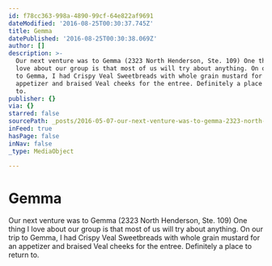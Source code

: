 ```yaml
---
id: f78cc363-998a-4890-99cf-64e822af9691
dateModified: '2016-08-25T00:30:37.745Z'
title: Gemma
datePublished: '2016-08-25T00:30:38.069Z'
author: []
description: >-
  Our next venture was to Gemma (2323 North Henderson, Ste. 109) One thing I
  love about our group is that most of us will try about anything. On our trip
  to Gemma, I had Crispy Veal Sweetbreads with whole grain mustard for an
  appetizer and braised Veal cheeks for the entree. Definitely a place to return
  to.
publisher: {}
via: {}
starred: false
sourcePath: _posts/2016-05-07-our-next-venture-was-to-gemma-2323-north-henderson-ste-10.md
inFeed: true
hasPage: false
inNav: false
_type: MediaObject

---
```

# Gemma

Our next venture was to Gemma (2323 North Henderson, Ste. 109) One thing I love about our group is that most of us will try about anything. On our trip to Gemma, I had Crispy Veal Sweetbreads with whole grain mustard for an appetizer and braised Veal cheeks for the entree. Definitely a place to return to.